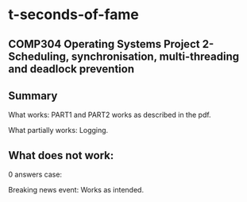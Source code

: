 # t-seconds-of-fame
COMP304 Operating Systems Project 2- Scheduling, synchronisation, multi-threading and deadlock prevention
--
Summary
--
What works:
PART1 and PART2 works as described in the pdf.

What partially works: 
Logging.

What does not work:
-

0 answers case:

Breaking news event: Works as intended.
